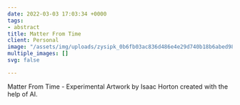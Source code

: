 ```yaml
---
date: 2022-03-03 17:03:34 +0000
tags:
- abstract
title: Matter From Time
client: Personal
image: "/assets/img/uploads/zysipk_0b6fb03ac836d486e4e29d740b18b6abed98019e.jpeg"
multiple_images: []
svg: false

---
```

Matter From Time - Experimental Artwork by Isaac Horton created with the help of AI.